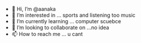 - 👋 Hi, I’m @aanaka
- 👀 I’m interested in ... sports and listening too music
- 🌱 I’m currently learning ... computer scuebce
- 💞️ I’m looking to collaborate on ...no idea
- 📫 How to reach me ... u cant

<!---
aanaka/aanaka is a ✨ special ✨ repository because its `README.md` (this file) appears on your GitHub profile.
You can click the Preview link to take a look at your changes.
--->
